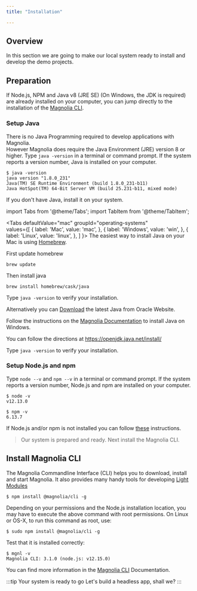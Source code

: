 ```yaml
---
title: "Installation"

---
```


## Overview

In this section we are going to make our local system ready to install and develop the demo projects.

## Preparation

If Node.js, NPM and Java v8 (JRE SE) (On Windows, the JDK is required) are already installed on your computer, you can jump directly to the installation of the [Magnolia CLI](#install-magnolia-cli).

### Setup Java

There is no Java Programming required to develop applications with Magnolia.  
However Magnolia does require the Java Environment (JRE) version 8 or higher. Type ```java -version``` in a terminal or command prompt. If the system reports a version number, Java is installed on your computer.


```console
$ java -version
java version "1.8.0_231"
Java(TM) SE Runtime Environment (build 1.8.0_231-b11)
Java HotSpot(TM) 64-Bit Server VM (build 25.231-b11, mixed mode)
```
If you don't have Java, install it on your system.

import Tabs from '@theme/Tabs';
import TabItem from '@theme/TabItem';

<Tabs
  defaultValue="mac"
  groupId="operating-systems"  
  values={[
    { label: 'Mac', value: 'mac', },
    { label: 'Windows', value: 'win', },
    { label: 'Linux', value: 'linux', },
  ]
}>
<TabItem value="mac">
The easiest way to install Java on your Mac is using [Homebrew](https://brew.sh/).

First update homebrew
```console
brew update
```

Then install java
```console
brew install homebrew/cask/java
```

Type ```java -version``` to verify your installation.

Alternatively you can [Download](https://www.java.com/en/download/) the latest Java from Oracle Website.
</TabItem>
<TabItem value="win">

Follow the instructions on the [Magnolia Documentation](https://documentation.magnolia-cms.com/display/DOCS61/Installing+Magnolia) to install Java on Windows. 

</TabItem>

<TabItem value="linux">

You can follow the directions at https://openjdk.java.net/install/

Type ```java -version``` to verify your installation.
</TabItem>
</Tabs>


### Setup Node.js and npm
Type ```node --v``` and ```npm --v``` in a terminal or command prompt. If the system reports a version number, Node.js and npm are installed on your computer.

```
$ node -v
v12.13.0
```
```
$ npm -v
6.13.7
```

If Node.js and/or npm is not installed you can follow [these](https://docs.npmjs.com/downloading-and-installing-node-js-and-npm) instructions.


> Our system is prepared and ready. Next install the Magnolia CLI.


## Install Magnolia CLI
The Magnolia Commandline Interface (CLI) helps you to download, install and start Magnolia. It also provides many handy tools for developing [Light Modules](../concepts/1-light-development#light-module)

```
$ npm install @magnolia/cli -g
```
Depending on your permissions and the Node.js installation location, you may have to execute the above command with root permissions. On Linux or OS-X, to run this command as root, use:
```
$ sudo npm install @magnolia/cli -g
```

Test that it is installed correctly:
```
$ mgnl -v
Magnolia CLI: 3.1.0 (node.js: v12.15.0)
```

You can find more information in the [Magnolia CLI](https://documentation.magnolia-cms.com/display/DOCS/Magnolia+CLI) Documentation.

:::tip Your system is ready to go
Let's build a headless app, shall we?
:::